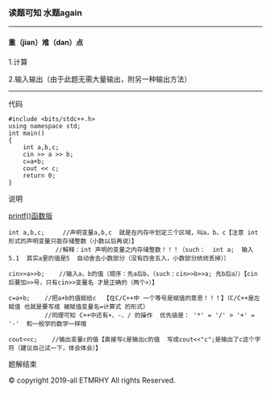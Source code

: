 ### 读题可知  水题again
---------------------
#### 重（jian）难（dan）点
1.计算

2.输入输出（由于此题无需大量输出，附另一种输出方法）

----------------------
代码
```
#include <bits/stdc++.h>
using namespace std;
int main() 
{
    int a,b,c;
    cin >> a >> b;
    c=a+b;
    cout << c;
    return 0;
}
```
说明

[ printf()函数版 ](p1001old.md)

```
int a,b,c;     //声明变量a,b,c  就是在内存中划定三个区域，叫a，b，c【注意 int 形式的声明变量只能存储整数（小数以后再说）】
             //解释：int 声明的变量之内存储整数！！！（such：  int a;  输入5.1  其实a里的值是5  自动舍去小数部分（没有四舍五入，小数部分统统丢掉））
```

```
cin>>a>>b;    //输入a，b的值（顺序：先a后b，（such：cin>>b>>a; 先b后a））【cin后要加>>号，只有cin>>变量名 才是正确的（两个>）】
```

```
c=a+b;    //把a+b的值赋给c  【在C/C++中 一个等号是赋值的意思！！！】（C/C++是左赋值 也就是要写成 被赋值变量名=计算式 的形式）
          //同理可知 C++中还有+、-、/ 的操作  优先级是： '*' = '/' > '+' = '-'  和一般学的数学一样哦
 ```
```
cout<<c;    //输出变量c的值【直接写c是输出c的值  写成cout<<"c";是输出了c这个字符（建议自己试一下，体会体会）】
```

题解结束

© copyright 2019-all ETMRHY All rights Reserved.
